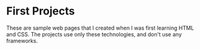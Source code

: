 # First Projects
These are sample web pages that I created when I was first learning HTML and CSS. The projects use only these technologies, and don't use any frameworks.
